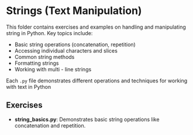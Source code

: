 # Strings (Text Manipulation)
This folder contains exercises and examples on handling and manipulating string in Python. Key topics include:
- Basic string operations (concatenation, repetition)
- Accessing individual characters and slices
- Common string methods
- Formatting strings
- Working with multi - line strings

Each `.py` file demonstrates different operations and techniques for working with text in Python

## Exercises
- **string_basics.py**: Demonstrates basic string operations like concatenation and repetition.